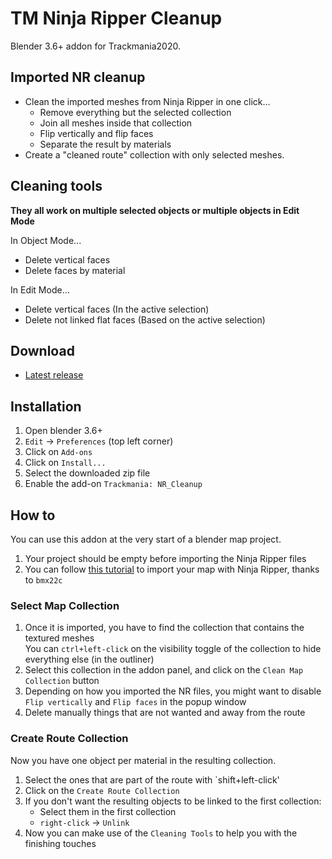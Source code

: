 # TM Ninja Ripper Cleanup
Blender 3.6+ addon for Trackmania2020.

## Imported NR cleanup
- Clean the imported meshes from Ninja Ripper in one click...
  - Remove everything but the selected collection
  - Join all meshes inside that collection
  - Flip vertically and flip faces
  - Separate the result by materials
- Create a "cleaned route" collection with only selected meshes.

## Cleaning tools
**They all work on multiple selected objects or multiple objects in Edit Mode**

In Object Mode...
- Delete vertical faces
- Delete faces by material

In Edit Mode...
- Delete vertical faces (In the active selection)
- Delete not linked flat faces (Based on the active selection)

## Download
- [Latest release](https://github.com/BigthirstyTM/TM_Ninja-Ripper-Cleanup/releases/latest)

## Installation
1. Open blender 3.6+
2. `Edit` -> `Preferences` (top left corner)
3. Click on `Add-ons`
4. Click on `Install...`
6. Select the downloaded zip file
7. Enable the add-on `Trackmania: NR_Cleanup`

## How to
You can use this addon at the very start of a blender map project.
1. Your project should be empty before importing the Ninja Ripper files
2. You can follow [this tutorial](https://www.youtube.com/watch?v=rm2u-aCrfL0&ab_channel=bmx22c) to import your map with Ninja Ripper, thanks to `bmx22c`

### Select Map Collection
1. Once it is imported, you have to find the collection that contains the textured meshes<br>
  You can `ctrl+left-click` on the visibility toggle of the collection to hide everything else (in the outliner)
2. Select this collection in the addon panel, and click on the `Clean Map Collection` button
3. Depending on how you imported the NR files, you might want to disable `Flip vertically` and `Flip faces` in the popup window
4. Delete manually things that are not wanted and away from the route

### Create Route Collection
Now you have one object per material in the resulting collection.
1. Select the ones that are part of the route with `shift+left-click'
2. Click on the `Create Route Collection`
3. If you don't want the resulting objects to be linked to the first collection:
   - Select them in the first collection
   - `right-click` -> `Unlink`
4. Now you can make use of the `Cleaning Tools` to help you with the finishing touches
